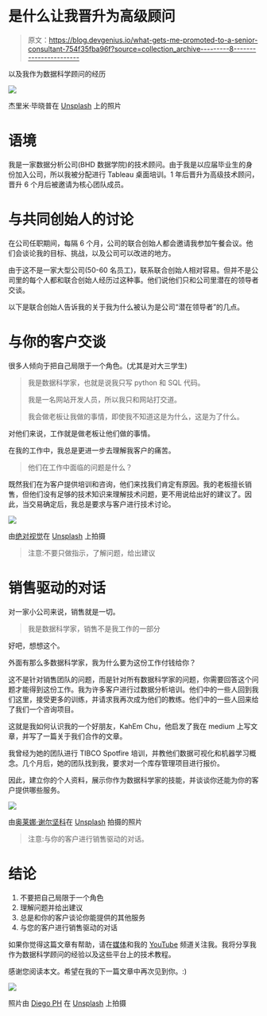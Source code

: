 # 是什么让我晋升为高级顾问

> 原文：<https://blog.devgenius.io/what-gets-me-promoted-to-a-senior-consultant-754f35fba96f?source=collection_archive---------8----------------------->

以及我作为数据科学顾问的经历

![](img/fb572ba1e091bcb377fb49a49a4afddc.png)

杰里米·毕晓普在 [Unsplash](https://unsplash.com/) 上的照片

# 语境

我是一家数据分析公司(BHD 数据学院)的技术顾问。由于我是以应届毕业生的身份加入公司，所以我被分配进行 Tableau 桌面培训。1 年后晋升为高级技术顾问，晋升 6 个月后被邀请为核心团队成员。

# 与共同创始人的讨论

在公司任职期间，每隔 6 个月，公司的联合创始人都会邀请我参加午餐会议。他们会谈论我的目标、挑战，以及公司可以改进的地方。

由于这不是一家大型公司(50-60 名员工)，联系联合创始人相对容易。但并不是公司里的每个人都和联合创始人经历过这种事。他们说他们只和公司里潜在的领导者交谈。

以下是联合创始人告诉我的关于我为什么被认为是公司“潜在领导者”的几点。

# 与你的客户交谈

很多人倾向于把自己局限于一个角色。(尤其是对大三学生)

> 我是数据科学家，也就是说我只写 python 和 SQL 代码。
> 
> 我是一名网站开发人员，所以我只和网站打交道。
> 
> 我会做老板让我做的事情，即使我不知道这是为什么，这是为了什么。

对他们来说，工作就是做老板让他们做的事情。

在我的工作中，我总是更进一步去理解我客户的痛苦。

> 他们在工作中面临的问题是什么？

既然我们在为客户提供培训和咨询，他们来找我们肯定有原因。我的老板擅长销售，但他们没有足够的技术知识来理解技术问题，更不用说给出好的建议了。因此，当交易确定后，我总是要求与客户进行技术讨论。

![](img/5c18e74f5cdaf41293b493d2a9f22e52.png)

由[绝对视觉](https://unsplash.com/@freegraphictoday?utm_source=unsplash&utm_medium=referral&utm_content=creditCopyText)在 [Unsplash](https://unsplash.com/s/photos/note?utm_source=unsplash&utm_medium=referral&utm_content=creditCopyText) 上拍摄

> 注意:不要只做指示，了解问题，给出建议

# 销售驱动的对话

对一家小公司来说，销售就是一切。

> 我是数据科学家，销售不是我工作的一部分

好吧，想想这个。

外面有那么多数据科学家，我为什么要为这份工作付钱给你？

这不是针对销售团队的问题，而是针对所有数据科学家的问题，你需要回答这个问题才能得到这份工作。我为许多客户进行过数据分析培训。他们中的一些人回到我们这里，接受更多的训练，并请求我再次成为他们的教练。他们中的一些人回来给了我们一个咨询项目。

这就是我如何认识我的一个好朋友，KahEm Chu，他启发了我在 medium 上写文章，并写了一篇关于我们合作的文章。

我曾经为她的团队进行 TIBCO Spotfire 培训，并教他们数据可视化和机器学习概念。几个月后，她的团队找到我，要求对一个库存管理项目进行报价。

因此，建立你的个人资料，展示你作为数据科学家的技能，并谈谈你还能为你的客户提供哪些服务。

![](img/068d86ddef0dacc09959807eafa87d1a.png)

由[奥莱娜·谢尔坚科](https://unsplash.com/@olenkasergienko?utm_source=unsplash&utm_medium=referral&utm_content=creditCopyText)在 [Unsplash](https://unsplash.com/s/photos/inspiration?utm_source=unsplash&utm_medium=referral&utm_content=creditCopyText) 拍摄的照片

> 注意:与你的客户进行销售驱动的对话。

# 结论

1.  不要把自己局限于一个角色
2.  理解问题并给出建议
3.  总是和你的客户谈论你能提供的其他服务
4.  与您的客户进行销售驱动的对话

如果你觉得这篇文章有帮助，请在[媒体](https://medium.com/@foocheechuan)和我的 [YouTube](https://www.youtube.com/channel/UC73tyElpkCE_6cbZxMLKnkw) 频道关注我。我将分享我作为数据科学顾问的经验以及这些平台上的技术教程。

感谢您阅读本文。希望在我的下一篇文章中再次见到你。:)

![](img/a9857a847f540939fb3589dc9a391cf2.png)

照片由 [Diego PH](https://unsplash.com/@jdiegoph?utm_source=unsplash&utm_medium=referral&utm_content=creditCopyText) 在 [Unsplash](https://unsplash.com/s/photos/inspiration?utm_source=unsplash&utm_medium=referral&utm_content=creditCopyText) 上拍摄